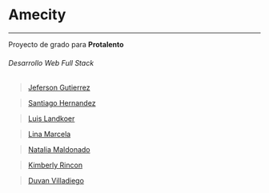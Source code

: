 # Amecity
___

Proyecto de grado para **Protalento** 
###### _Desarrollo Web Full Stack_

>[Jeferson Gutierrez](https://github.com/Jeferguto)

>[Santiago Hernandez](https://github.com/santiagohernandezluengas)

>[Luis Landkoer](https://github.com/llandkoer)

>[Lina Marcela](https://github.com/linamarl)

>[Natalia Maldonado](https://github.com/NataliaOrtizMa)

>[Kimberly Rincon](https://github.com/krincon36)

>[Duvan Villadiego](https://github.com/DuvanVilladiego)